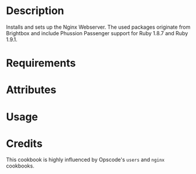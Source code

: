 Description
===========

Installs and sets up the Nginx Webserver. The used packages originate from
Brightbox and include Phussion Passenger support for Ruby 1.8.7 and
Ruby 1.9.1.

Requirements
============

Attributes
==========

Usage
=====

Credits
=======

This cookbook is highly influenced by Opscode's `users` and `nginx` cookbooks.